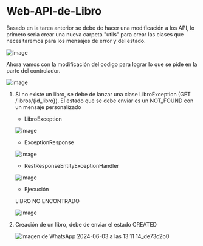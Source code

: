 # Web-API-de-Libro
Basado en la tarea anterior se debe de hacer una modificación a los API, lo primero seria crear una nueva carpeta "utils" para crear las clases que necesitaremos para los mensajes de error y del estado.

![image](https://github.com/Ralonzo99/Libros-Favoritos-2/assets/147834274/540915a6-556c-4cac-b792-2cb82a359644)

Ahora vamos con la modificación del codigo para lograr lo que se pide en la parte del controlador.

![image](https://github.com/Ralonzo99/Libros-Favoritos-2/assets/147834274/dffb9c99-f76a-4636-853e-37473bc72d28)

1. Si no existe un libro, se debe de lanzar una clase LibroException (GET /libros/{id_libro}). El estado que se debe enviar es un NOT_FOUND con un mensaje personalizado

   * LibroException

    ![image](https://github.com/Ralonzo99/Libros-Favoritos-2/assets/147834274/2c516ad2-a433-4943-9647-61d2e7f37d64) 
  
   * ExceptionResponse
  
   ![image](https://github.com/Ralonzo99/Libros-Favoritos-2/assets/147834274/900d8d31-bb49-46fa-a174-cd9b2cc466a8)
   
   * RestResponseEntityExceptionHandler
  
   ![image](https://github.com/Ralonzo99/Libros-Favoritos-2/assets/147834274/351170a7-892f-40c3-a93b-f21819286ab6)

   * Ejecución
     
   LIBRO NO ENCONTRADO
  
   ![image](https://github.com/Ralonzo99/Libros-Favoritos-2/assets/147834274/3815e491-df7a-43e9-9287-6a57c0cfb508)

2. Creación de un libro, debe de enviar el estado CREATED

   ![Imagen de WhatsApp 2024-06-03 a las 13 11 14_de73c2b0](https://github.com/Ralonzo99/Libros-Favoritos-2/assets/147834274/70228d8b-6933-4e9d-a40a-84e9b75760ca)




